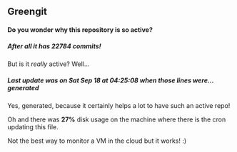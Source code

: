 ## Greengit

#### Do you wonder why this repository is so active?

##### After all it has 22784 commits!

But is it *really* active? Well...

##### Last update was on Sat Sep 18 at 04:25:08 when those lines were... generated

Yes, generated, because it certainly helps a lot to have such an active repo!

Oh and there was **27%** disk usage on the machine
where there is the cron updating this file.

Not the best way to monitor a VM in the cloud but it works! :)
